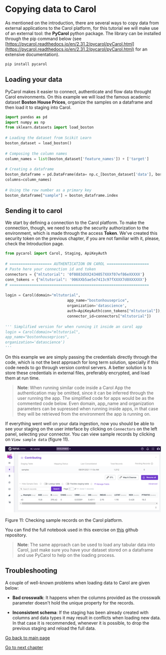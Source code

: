 # Copying data to Carol

As mentioned on the introduction, there are several ways to copy data from external applications to the Carol platform, for this tutorial we will make use of an external tool: the **PyCarol** python package. The library can be installed through the pip command below (see [https://pycarol.readthedocs.io/en/2.31.2/pycarol/pyCarol.html](https://pycarol.readthedocs.io/en/2.31.2/pycarol/pyCarol.html) for an extensive documentation).

```python
pip install pycarol
```

## Loading your data

PyCarol makes it easier to connect, authenticate and flow data throught Carol environments. On this example we will load the famous academic dataset **Boston House Prices**, organize the samples on a dataframe and then load it to staging into Carol.

```python
import pandas as pd
import numpy as np
from sklearn.datasets import load_boston

# Loading the dataset from Scikit Learn
boston_dataset = load_boston()

# Composing the column names
column_names = list(boston_dataset['feature_names']) + ['target']

# Creating a dataframe
boston_dataframe = pd.DataFrame(data= np.c_[boston_dataset['data'], boston_dataset['target']],
columns=column_names)

# Using the row number as a primary key
boston_dataframe["sample"] = boston_dataframe.index
```

## Sending it to carol

We start by defining a connection to the Carol platform. To make the connection, though, we need to setup the security authorization to the environment, which is made through the access **Token**. We've created this security token on the previous chapter, if you are not familiar with it, please, check the Introduction page.

```python
from pycarol import Carol, Staging, ApiKeyAuth

# =================== AUTHENTICATION ON CAROL ===================
# Paste here your connection id and token
connectors = {"mltutorial": '0f0883dXX2434057XXXf07ef86eXXXXX'}
conn_tokens = {"mltutorial": '906XXb5ae5e7413c97fXXXX7d0XXXXXX'}
# ===============================================================

login = Carol(domain="mltutorial", 
							app_name="bostonhouseprice", 
							organization='datascience',
							auth=ApiKeyAuth(conn_tokens["mltutorial"]),
							connector_id=connectors["mltutorial"])

''' Simplified version for when running it inside an carol app
login = Carol(domain="mltutorial",
app_name="bostonhouseprices",
organization='datascience')
'''
```

On this example we are simply passing the credentials directly through the code, which is not the best approach for long term solution, specially if this code needs to go through version control servers. A better solution is to store these credentials in external files, preferably encrypted, and load them at run time.

> **Note**: When running similar code inside a Carol App the authentication may be omitted, since it can be inferred through the user running the app. The simplified code for apps would be as the commented code below. Even domain, app_name and organization parameters can be supressed when running inside apps, in that case they will be retrieved from the environment the app is running on.

If everything went well on your data ingestion, now you should be able to see your staging on the user interface by clicking on `Connectors` on the left panel, selecting your connector. You can view sample records by clicking on `View sample data` (figure 11).

![../res/ch2_fig1.png](../res/ch2_fig1.png)

Figure 11: Checking sample records on the Carol platform.

You can find the full notebook used in this exercise on [this](https://github.com/totvslabs/pyCarol/tree/tutorial_revision/tutorial/chapters/ch2_ingestion) github repository.

> **Note**: The same approach can be used to load any tabular data into Carol, just make sure you have your dataset stored on a dataframe and use PyCarol to help on the loading process.

## Troubleshooting

A couple of well-known problems when loading data to Carol are given below:

- **Bad crosswalk**: It happens when the columns provided as the crosswalk parameter doesn't hold the unique property for the records.

- **Inconsistent schema**: If the staging has been already created with columns and data types it may result in conflicts when loading new data. In that case it is recommended, whenever it is possible, to drop the previous staging and reload the full data.

[Go back to main page](../../)

[Go to next chapter](../ch3_datamodel/)